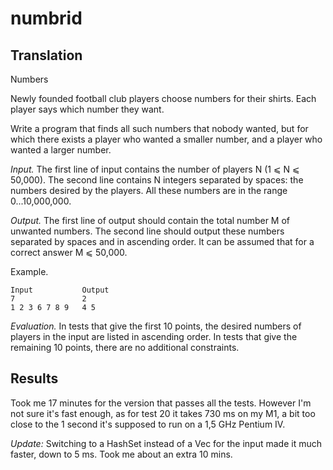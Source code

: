 # numbrid

## Translation

Numbers

Newly founded football club players choose numbers for their shirts. Each player says which number they want.

Write a program that finds all such numbers that nobody wanted, but for which there exists a player who wanted a smaller number, and a player who wanted a larger number.

*Input.* The first line of input contains the number of players N (1 ⩽ N ⩽ 50,000). The second line contains N integers separated by spaces: the numbers desired by the players. All these numbers are in the range 0...10,000,000.

*Output.* The first line of output should contain the total number M of unwanted numbers. The second line should output these numbers separated by spaces and in ascending order. It can be assumed that for a correct answer M ⩽ 50,000.

Example.

    Input           Output
    7               2
    1 2 3 6 7 8 9   4 5

*Evaluation.* In tests that give the first 10 points, the desired numbers of players in the input are listed in ascending order. In tests that give the remaining 10 points, there are no additional constraints.

## Results

Took me 17 minutes for the version that passes all the tests. However I'm not sure it's fast enough, as for test 20 it takes 730 ms on my M1, a bit too close to the 1 second it's supposed to run on a 1,5 GHz Pentium IV.

*Update:* Switching to a HashSet instead of a Vec for the input made it much faster, down to 5 ms. Took me about an extra 10 mins.
